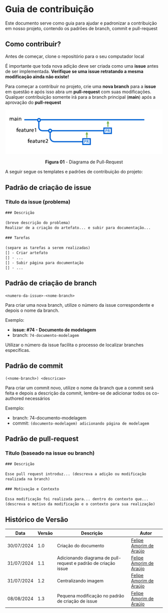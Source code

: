 # Guia de contribuição

Este documento serve como guia para ajudar e padronizar a contribuição em nosso projeto, contendo os padrões de branch, commit e pull-request

## Como contribuir?

Antes de começar, clone o repositório para o seu computador local 

É importante que toda nova adição deve ser criada como uma **issue** antes de ser implementada. **Verifique se uma issue retratando a mesma modificação ainda não existe!**

Para começar a contribuir no projeto, crie uma **nova branch** para a **issue** em questão e após isso abra um **pull-request** com suas modificações. Qualquer contribuição somente irá para a branch principal (**main**) após a aprovação do **pull-request**

<center>

![Diagrama de Pull Request](../assets/images/diagrama-pr.png)

**Figura 01** - Diagrama de Pull-Request
</center>

A seguir segue os templates e padrões de contribuição do projeto:

## Padrão de criação de issue

### Título da issue (problema)

```
### Descrição

(breve descrição do problema)
Realizar de a criação do artefato... e subir para documentação...

### Tarefas

(separe as tarefas a serem realizadas)
[] - Criar artefato
[] - ...
[] - Subir página para documentação
[] - ...
```

## Padrão de criação de branch

`<numero-da-issue>-<nome-branch>`

Para criar uma nova branch, utilize o número da issue correspondente e depois o nome da branch.

Exemplo:

- **issue: #74 - Documento de modelagem**
- branch: `74-documento-modelagem`

Utilizar o número da issue facilita o processo de localizar branches específicas.

## Padrão de commit

`(<nome-branch>) <descricao>`

Para criar um commit novo, utilize o nome da branch que a commit será feita e depois a descrição da commit, lembre-se de adicionar todos os co-authored necessários

Exemplo:

- branch: 74-documento-modelagem
- commit: `(documento-modelagem) adicionando página de modelagem`

## Padrão de pull-request

### Título (baseado na issue ou branch)

```
### Descrição

Esse pull request introduz... (descreva a adição ou modificação realizada na branch)

### Motivação e Contexto

Essa modificação foi realizada para... dentro do contexto que... (descreva o motivo da modificação e o contexto para sua realização)
```
## Histórico de Versão

<center>

| Data | Versão | Descrição | Autor |
| ---- | ------ | --------- | ----- |
| 30/07/2024 | 1.0 | Criação do documento | [Felipe Amorim de Araújo](https://github.com/lipeaaraujo) |
| 31/07/2024 | 1.1 | Adicionando diagrama de pull-request e padrão de criação issue | [Felipe Amorim de Araújo](https://github.com/lipeaaraujo) |
| 31/07/2024 | 1.2 | Centralizando imagem | [Felipe Amorim de Araújo](https://github.com/lipeaaraujo) |
| 08/08/2024 | 1.3 | Pequena modificação no padrão de criação de issue  | [Felipe Amorim de Araújo](https://github.com/lipeaaraujo) |

</center>
